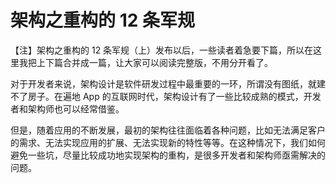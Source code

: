 # 架构之重构的 12 条军规

【注】架构之重构的 12 条军规（上）发布以后，一些读者着急要下篇，所以在这里我把上下篇合并成一篇，让大家可以阅读完整版，不用分开看了。

对于开发者来说，架构设计是软件研发过程中最重要的一环，所谓没有图纸，就建不了房子。在遍地 App 的互联网时代，架构设计有了一些比较成熟的模式，开发者和架构师也可以经常借鉴。

但是，随着应用的不断发展，最初的架构往往面临着各种问题，比如无法满足客户的需求、无法实现应用的扩展、无法实现新的特性等等。在这种情况下，我们如何避免一些坑，尽量比较成功地实现架构的重构，是很多开发者和架构师亟需解决的问题。



